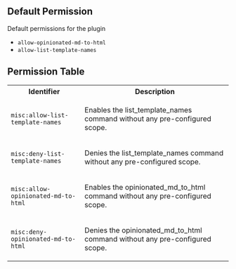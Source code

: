 ## Default Permission

Default permissions for the plugin

- `allow-opinionated-md-to-html`
- `allow-list-template-names`

## Permission Table

<table>
<tr>
<th>Identifier</th>
<th>Description</th>
</tr>


<tr>
<td>

`misc:allow-list-template-names`

</td>
<td>

Enables the list_template_names command without any pre-configured scope.

</td>
</tr>

<tr>
<td>

`misc:deny-list-template-names`

</td>
<td>

Denies the list_template_names command without any pre-configured scope.

</td>
</tr>

<tr>
<td>

`misc:allow-opinionated-md-to-html`

</td>
<td>

Enables the opinionated_md_to_html command without any pre-configured scope.

</td>
</tr>

<tr>
<td>

`misc:deny-opinionated-md-to-html`

</td>
<td>

Denies the opinionated_md_to_html command without any pre-configured scope.

</td>
</tr>
</table>
